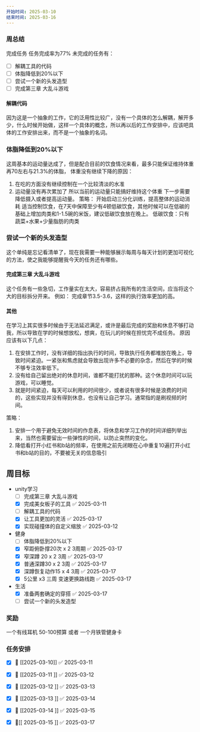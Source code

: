 ```yaml
---
开始时间: 2025-03-10
结束时间: 2025-03-16
---
```

### 周总结
完成任务
任务完成率为77%
未完成的任务有：
- [ ] 解耦工具的代码
- [ ] 体脂降低到20%以下
- [ ] 尝试一个新的头发造型
- [ ] 完成第三章 大乱斗游戏

#### 解耦代码
因为这是一个抽象的工作，它的泛用性比较广，没有一个具体的怎么解耦，解开多少，什么时候开始做，这样一个具体的概念，所以再以后的工作安排中，应该吧具体的工作安排出来，而不是一个抽象的名词。

### 体脂降低到20%以下
这周基本的运动量达成了，但是配合目前的饮食情况来看，最多只能保证维持体重再70左右与21.3%的体脂，
体重没有继续下降的原因：
1. 在吃的方面没有继续控制在一个比较清淡的水准
2. 运动量没有再次累加了
所以当前的运动量只能搞好维持这个体重
下一步需要降低摄入或者提高运动量。
策略：
开始启动三分化训练，提高整体的运动消耗
适当控制饮食，在7天中保障至少有4顿低碳饮食，其他时候可以在低碳的基础上增加肉类和1-1.5碗的米饭，建议低碳饮食放在晚上。
	低碳饮食：只有蔬菜+水果+少量脂肪的肉类
###  尝试一个新的头发造型
这个单纯是忘记看清单了，现在我需要一种能够展示每周与每天计划的更加可视化的方法，使之我能够提醒我今天的任务还有哪些。

#### 完成第三章 大乱斗游戏
这个任务有一些急切，工作量实在太大，容易挤占我所有的生活空间，应当将这个大的目标拆分开来。
例如：
完成章节3.5-3.6，这样的执行效率更加的高。

#### 其他
在学习上其实很多时候由于无法延迟满足，或许是最后完成的奖励和休息不够打动我，所以导致在学的时候想放松，想爽，在玩儿的时候在担忧完不成任务。
原因应该有以下几点：
1. 在安排工作时，没有详细的指出执行的时间，导致执行任务都堆放在晚上，导致时间紧迫。一紧张和焦虑就会导致出现许多不必要的杂念，然后在学的时候不够专注效率低下。
2. 没有给自己留出绝对的休息时间，谁都不能打扰的那种。这个休息时间可以玩游戏，可以睡觉。
3. 就是时间紧迫，每天可以利用的时间很少，或者说有很多时候是浪费的时间的，这些实现并没有得到休息，也没有让自己学习。通常指的是刷视频的时间。

策略：
1. 安排一个用于避免无效时间的作息表，将休息和学习工作的时间详细列举出来，当然也需要留出一些弹性的时间，以防止突然的变化。
2. 降低看打开小红书和b站的频率，在使用之前先闭眼在心中重复10遍打开小红书和b站的目的，不要被无关的信息吸引

## 周目标
- unity学习
	- [ ] 完成第三章 大乱斗游戏
	- [x] 完成美女板子的工具 ✅ 2025-03-11
	- [ ] 解耦工具的代码
	- [x] 让工具更加的灵活 ✅ 2025-03-17
	- [x] 实现碰撞体的自定义缩放 ✅ 2025-03-12
- 健身
	- [ ] 体脂降低到20%以下
	- [x] 窄距俯卧撑20次 x 2  3周期 ✅ 2025-03-17
	- [x] 窄深蹲 20 x 2 3周 ✅ 2025-03-17
	- [x] 普通深蹲30 x 2  3周 ✅ 2025-03-17
	- [x] 深蹲恢复动作15 x 4  3周 ✅ 2025-03-17
	- [x] 5公里 x3 三周  变速更换路线跑 ✅ 2025-03-17
- 生活
	- [x] 准备两套确定的穿搭 ✅ 2025-03-17
	- [ ] 尝试一个新的头发造型

### 奖励
一个有线耳机 50-100预算
或者
一个月铁管健身卡


### 任务安排

- [x] 📅 [[2025-03-10]] ✅ 2025-03-11
- [x] 📅 [[2025-03-11 ]] ✅ 2025-03-12
- [x] 📅 [[2025-03-12 ]] ✅ 2025-03-13
- [x] 📅 [[2025-03-13 ]] ✅ 2025-03-14
- [x] 📅 [[2025-03-14 ]] ✅ 2025-03-15
- [x] 📅[[ 2025-03-15 ]] ✅ 2025-03-17




